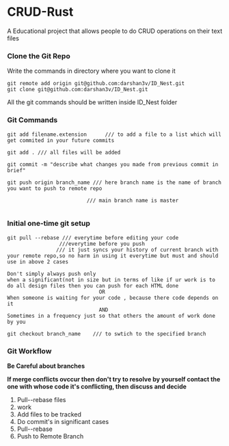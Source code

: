 # CRUD-Rust
A Educational project that allows people to do CRUD operations on their text files

### Clone the Git Repo

Write the commands in directory where you want to clone it

```
git remote add origin git@github.com:darshan3v/ID_Nest.git
git clone git@github.com:darshan3v/ID_Nest.git
```
All the git commands should be written inside ID_Nest folder
### Git Commands

```
git add filename.extension      /// to add a file to a list which will get commited in your future commits

git add . /// all files will be added

git commit -m "describe what changes you made from previous commit in brief"

git push origin branch_name /// here branch name is the name of branch you want to push to remote repo

                          /// main branch name is master 


```
### Initial one-time git setup

```
git pull --rebase /// everytime before editing your code
                 ///everytime before you push 
                /// it just syncs your history of current branch with your remote repo,so no harm in using it everytime but must and should use in above 2 cases
                
Don't simply always push only  
when a significant(not in size but in terms of like if ur work is to do all design files then you can push for each HTML done 
                              OR 
When someone is waiting for your code , because there code depends on it 
                              AND
Sometimes in a frequency just so that others the amount of work done by you

git checkout branch_name    /// to swtich to the specified branch
```

### Git Workflow
**Be Careful about branches**

**If merge conflicts ovccur  then don't try to resolve by yourself contact the one with whose code it's conflicting, then discuss and decide**

1. Pull--rebase files
2. work
3. Add files to be tracked
4. Do commit's in significant cases
5. Pull--rebase
6. Push to Remote Branch

